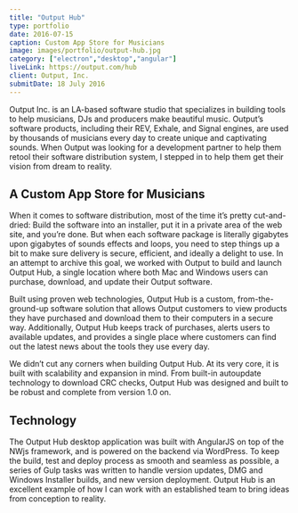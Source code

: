 ```yaml
---
title: "Output Hub"
type: portfolio
date: 2016-07-15
caption: Custom App Store for Musicians
image: images/portfolio/output-hub.jpg
category: ["electron","desktop","angular"]
liveLink: https://output.com/hub
client: Output, Inc.
submitDate: 18 July 2016
---
```


Output Inc. is an LA-based software studio that specializes in building tools to help musicians, DJs and producers make beautiful music. Output’s software products, including their REV, Exhale, and Signal engines, are used by thousands of musicians every day to create unique and captivating sounds. When Output was looking for a development partner to help them retool their software distribution system, I stepped in to help them get their vision from dream to reality.

## A Custom App Store for Musicians

When it comes to software distribution, most of the time it’s pretty cut-and-dried: Build the software into an installer, put it in a private area of the web site, and you’re done. But when each software package is literally gigabytes upon gigabytes of sounds effects and loops, you need to step things up a bit to make sure delivery is secure, efficient, and ideally a delight to use. In an attempt to archive this goal, we worked with Output to build and launch Output Hub, a single location where both Mac and Windows users can purchase, download, and update their Output software.

Built using proven web technologies, Output Hub is a custom, from-the-ground-up software solution that allows Output customers to view products they have purchased and download them to their computers in a secure way. Additionally, Output Hub keeps track of purchases, alerts users to available updates, and provides a single place where customers can find out the latest news about the tools they use every day.

We didn’t cut any corners when building Output Hub. At its very core, it is built with scalability and expansion in mind. From built-in autoupdate technology to download CRC checks, Output Hub was designed and built to be robust and complete from version 1.0 on.

## Technology

The Output Hub desktop application was built with AngularJS on top of the NWjs framework, and is powered on the backend via WordPress. To keep the build, test and deploy process as smooth and seamless as possible, a series of Gulp tasks was written to handle version updates, DMG and Windows Installer builds, and new version deployment. Output Hub is an excellent example of how I can work with an established team to bring ideas from conception to reality.
